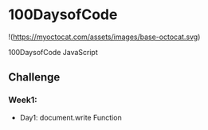 # 100DaysofCode
!(https://myoctocat.com/assets/images/base-octocat.svg)

100DaysofCode JavaScript

## Challenge

### Week1:

- Day1: document.write Function


